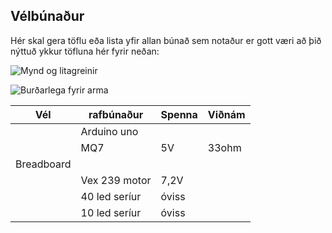 ## Vélbúnaður
Hér skal gera töflu eða lista yfir allan búnað sem notaður er gott væri að þið nýttuð ykkur töfluna hér fyrir neðan:

![Mynd og litagreinir](./img/visionsensor.jpg)

![Burðarlega fyrir arma](./img/275-1810-turntable-bearing-together.jpg)

  | Vél | rafbúnaður | Spenna | Viðnám |
  | --- | --- | --- | --- |
  |   | Arduino uno |  |   | 
  |   | MQ7 | 5V | 33ohm |
  | Breadboard |   |   |   | 
  |   | Vex 239 motor | 7,2V |   |
  |   | 40 led seríur | óviss |   |
  |   | 10 led seríur | óviss |   |
  
